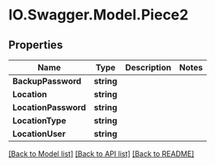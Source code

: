 # IO.Swagger.Model.Piece2
## Properties

Name | Type | Description | Notes
------------ | ------------- | ------------- | -------------
**BackupPassword** | **string** |  | 
**Location** | **string** |  | 
**LocationPassword** | **string** |  | 
**LocationType** | **string** |  | 
**LocationUser** | **string** |  | 

[[Back to Model list]](../README.md#documentation-for-models) [[Back to API list]](../README.md#documentation-for-api-endpoints) [[Back to README]](../README.md)


